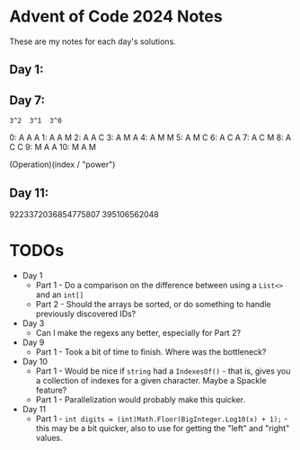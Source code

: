 # Advent of Code 2024 Notes

These are my notes for each day's solutions.

## Day 1:

## Day 7:

    3^2  3^1  3^0
0:    A    A    A
1:    A    A    M
2:    A    A    C
3:    A    M    A
4:    A    M    M
5:    A    M    C
6:    A    C    A
7:    A    C    M
8:    A    C    C
9:    M    A    A
10:   M    A    M

(Operation)(index / "power")

## Day 11:

9223372036854775807
       395106562048

# TODOs
* Day 1
    * Part 1 - Do a comparison on the difference between using a `List<>` and an `int[]`
    * Part 2 - Should the arrays be sorted, or do something to handle previously discovered IDs?
* Day 3
    * Can I make the regexs any better, especially for Part 2?
* Day 9
    * Part 1 - Took a bit of time to finish. Where was the bottleneck?
* Day 10
    * Part 1 - Would be nice if `string` had a `IndexesOf()` - that is, gives you a collection of indexes for a given character. Maybe a Spackle feature?
    * Part 1 - Parallelization would probably make this quicker.
* Day 11
    * Part 1 - `int digits = (int)Math.Floor(BigInteger.Log10(x) + 1);` - this may be a bit quicker, also to use for getting the "left" and "right" values.